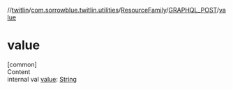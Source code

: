 //[twitlin](../../../index.md)/[com.sorrowblue.twitlin.utilities](../../index.md)/[ResourceFamily](../index.md)/[GRAPHQL_POST](index.md)/[value](value.md)



# value  
[common]  
Content  
internal val [value](value.md): [String](https://kotlinlang.org/api/latest/jvm/stdlib/kotlin/-string/index.html)  



